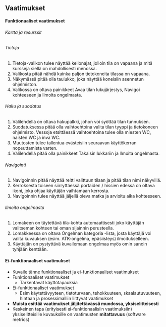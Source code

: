 ## Vaatimukset 

#### Funktionaaliset vaatimukset

###### Kartta ja resurssit

###### Tietoja
1. Tietoja-valikon tulee näyttää kellonajat, jolloin tila on vapaana ja mitä kursseja siellä on mahdollisesti menossa.
2. Valikosta pitää nähdä kuinka paljon tietokoneita tilassa on vapaana.
3. Näkymässä pitää olla taulukko, joka näyttää koneisiin asennetun ohjelmiston.
4. Valikossa on oltava painikkeet Avaa tilan lukujärjestys, Navigoi kohteeseen ja Ilmoita ongelmasta.

###### Haku ja suodatus
1. Välilehdellä on oltava hakupalkki, johon voi syöttää tilan tunnuksen.
2. Suodatuksessa pitää olla vaihtoehtoina valita tilan tyyppi ja tietokoneen ohjelmisto. Vessoja etsittäessä vaihtoehtoina tulee olla miesten WC, naisten WC ja inva WC.
3. Muutosten tulee tallentua evästeisiin seuraavan käyttökerran nopeuttamista varten.
4. Välilehdellä pitää olla painikkeet Takaisin lukkariin ja Ilmoita ongelmasta.

###### Navigointi
1. Navigoinnin pitää näyttää reitti valittuun tilaan ja pitää tilan nimi näkyvillä.
2. Kerroksesta toiseen siirryttäessä portaiden / hissien edessä on oltava ikoni, joka ohjaa käyttäjän vaihtamaan kerrosta.
3. Navigoinnin tulee näyttää jäljellä oleva matka ja arvioitu aika kohteeseen.

###### Ilmoita ongelmasta
1. Lomakeen on täytettävä tila-kohta automaattisesti joko käyttäjän valitseman kohteen tai oman sijainnin perusteella.
2. Lomakkeessa on oltava Ongelman kategoria -lista, josta käyttäjä voi valita kuvauksen (esim. ATK-ongelma, epäsiisteys) ilmoitukselleen.
3. Käyttäjän on pystyttävä kuvailemaan ongelmaa myös omin sanoin tyhjään kenttään.

#### Ei-funktionaaliset vaatimukset









* Kuvaile tänne funktionaaliset ja ei-funktionaaliset vaatimukset
* Funktionaaliset vaatimukset
  * Tarkentavat käyttötapauksia
* Ei-funktionaaliset vaatimukset
  * Esim käytettävyyteen, tietoturvaan, tehokkuuteen, skaalautuvuuteen, hintaan ja prosessimalliin liittyvät vaatimukset
* **Muista esittää vaatimukset jäljitettävässä muodossa, yksiselitteisesti**
* Keskeinen tapa (erityisesti ei-funktionaalisiin vaatimuksiin) yksiselitteisille kuvauksille on vaatimusten **mitattavuus** (software metrics)
